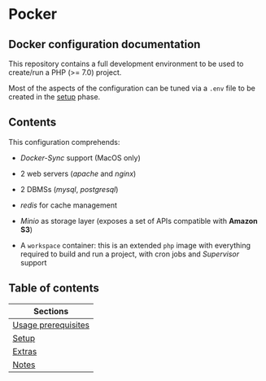 # Pocker

## Docker configuration documentation
This repository contains a full development environment to be used to create/run a PHP (>= 7.0) project.

Most of the aspects of the configuration can be tuned via a `.env` file to be created in the [setup](docs/setup.md) phase.

## Contents
This configuration comprehends:

- _Docker-Sync_ support (MacOS only)

- 2 web servers (_apache_ and _nginx_)

- 2 DBMSs (_mysql_, _postgresql_)

- _redis_ for cache management

- _Minio_ as storage layer (exposes a set of APIs compatible with **Amazon S3**)

- A `workspace` container: this is an extended `php` image with everything required to build and run a project, with 
cron jobs and _Supervisor_ support

## Table of contents

| Sections                                      |
| --------------------------------------------- |
| [Usage prerequisites](docs/prerequisites.md)  |
| [Setup](docs/setup.md)                        |
| [Extras](docs/extras.md)                      |
| [Notes](docs/notes.md)                        |
